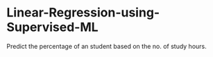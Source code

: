# Linear-Regression-using-Supervised-ML
Predict the percentage of an student based on the no. of study hours.
